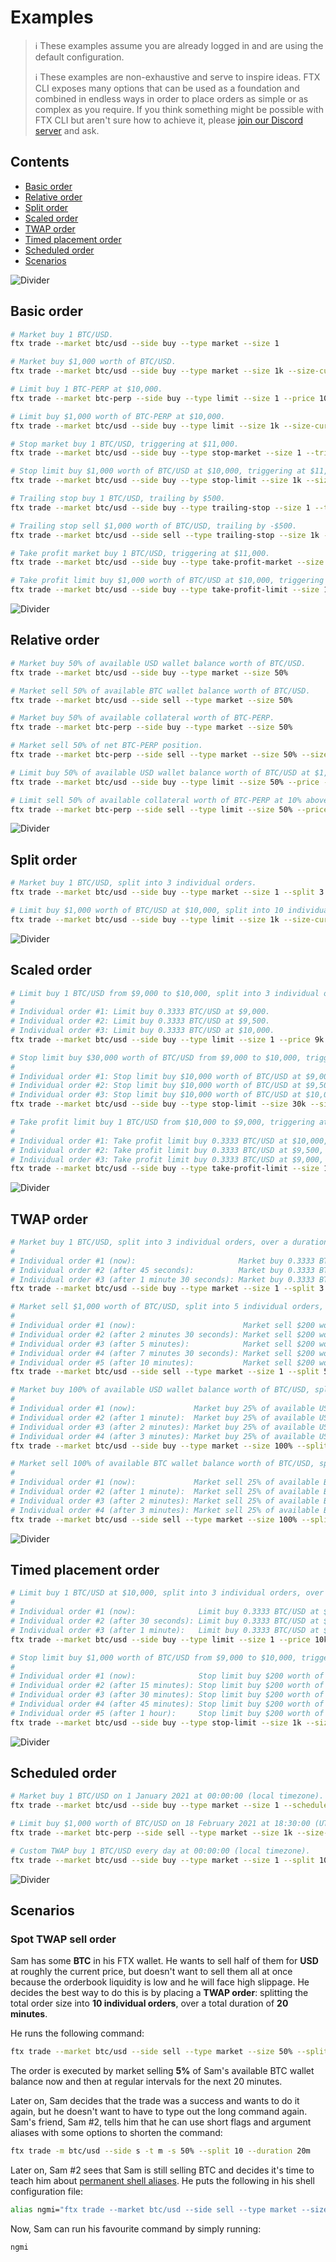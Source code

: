 # Examples

> ℹ️ These examples assume you are already logged in and are using the default configuration.
>
> ℹ️ These examples are non-exhaustive and serve to inspire ideas. FTX CLI exposes many options that can be used as a foundation and combined in endless ways in order to place orders as simple or as complex as you require. If you think something might be possible with FTX CLI but aren't sure how to achieve it, please [join our Discord server](https://discord.gg/v3MW4TeXtZ) and ask.

## Contents

- [Basic order](#basic-order)
- [Relative order](#relative-order)
- [Split order](#split-order)
- [Scaled order](#scaled-order)
- [TWAP order](#twap-order)
- [Timed placement order](#timed-placement-order)
- [Scheduled order](#scheduled-order)
- [Scenarios](#scenarios)

![Divider](../../images/divider.png)

## Basic order

```sh
# Market buy 1 BTC/USD.
ftx trade --market btc/usd --side buy --type market --size 1

# Market buy $1,000 worth of BTC/USD.
ftx trade --market btc/usd --side buy --type market --size 1k --size-currency quote

# Limit buy 1 BTC-PERP at $10,000.
ftx trade --market btc-perp --side buy --type limit --size 1 --price 10k

# Limit buy $1,000 worth of BTC-PERP at $10,000.
ftx trade --market btc/usd --side buy --type limit --size 1k --size-currency quote --price 10k

# Stop market buy 1 BTC/USD, triggering at $11,000.
ftx trade --market btc/usd --side buy --type stop-market --size 1 --trigger-price 11k

# Stop limit buy $1,000 worth of BTC/USD at $10,000, triggering at $11,000.
ftx trade --market btc/usd --side buy --type stop-limit --size 1k --size-currency quote --price 10k --trigger-price 11k

# Trailing stop buy 1 BTC/USD, trailing by $500.
ftx trade --market btc/usd --side buy --type trailing-stop --size 1 --trail-value 500

# Trailing stop sell $1,000 worth of BTC/USD, trailing by -$500.
ftx trade --market btc/usd --side sell --type trailing-stop --size 1k --size-currency quote --trail-value -500

# Take profit market buy 1 BTC/USD, triggering at $11,000.
ftx trade --market btc/usd --side buy --type take-profit-market --size 1 --trigger-price 11k

# Take profit limit buy $1,000 worth of BTC/USD at $10,000, triggering at $11,000.
ftx trade --market btc/usd --side buy --type take-profit-limit --size 1k --size-currency quote --price 10k --trigger-price 11k
```

![Divider](../../images/divider.png)

## Relative order

```sh
# Market buy 50% of available USD wallet balance worth of BTC/USD.
ftx trade --market btc/usd --side buy --type market --size 50%

# Market sell 50% of available BTC wallet balance worth of BTC/USD.
ftx trade --market btc/usd --side sell --type market --size 50%

# Market buy 50% of available collateral worth of BTC-PERP.
ftx trade --market btc-perp --side buy --type market --size 50%

# Market sell 50% of net BTC-PERP position.
ftx trade --market btc-perp --side sell --type market --size 50% --size-hook position

# Limit buy 50% of available USD wallet balance worth of BTC/USD at $1,000 below the current market price.
ftx trade --market btc/usd --side buy --type limit --size 50% --price -1k

# Limit sell 50% of available collateral worth of BTC-PERP at 10% above the current last price.
ftx trade --market btc-perp --side sell --type limit --size 50% --price +10% --price-hook last
```

![Divider](../../images/divider.png)

## Split order

```sh
# Market buy 1 BTC/USD, split into 3 individual orders.
ftx trade --market btc/usd --side buy --type market --size 1 --split 3

# Limit buy $1,000 worth of BTC/USD at $10,000, split into 10 individual orders.
ftx trade --market btc/usd --side buy --type limit --size 1k --size-currency quote --price 10k --split 10
```

![Divider](../../images/divider.png)

## Scaled order

```sh
# Limit buy 1 BTC/USD from $9,000 to $10,000, split into 3 individual orders.
#
# Individual order #1: Limit buy 0.3333 BTC/USD at $9,000.
# Individual order #2: Limit buy 0.3333 BTC/USD at $9,500.
# Individual order #3: Limit buy 0.3333 BTC/USD at $10,000.
ftx trade --market btc/usd --side buy --type limit --size 1 --price 9k:10k --split 3

# Stop limit buy $30,000 worth of BTC/USD from $9,000 to $10,000, triggering at $11,000, split into 3 individual orders.
#
# Individual order #1: Stop limit buy $10,000 worth of BTC/USD at $9,000, triggering at $11,000.
# Individual order #2: Stop limit buy $10,000 worth of BTC/USD at $9,500, triggering at $11,000.
# Individual order #3: Stop limit buy $10,000 worth of BTC/USD at $10,000, triggering at $11,000.
ftx trade --market btc/usd --side buy --type stop-limit --size 30k --size-currency quote --price 9k:10k --split 3

# Take profit limit buy 1 BTC/USD from $10,000 to $9,000, triggering at $11,000, split into 3 individual orders.
#
# Individual order #1: Take profit limit buy 0.3333 BTC/USD at $10,000, triggering at $11,000.
# Individual order #2: Take profit limit buy 0.3333 BTC/USD at $9,500, triggering at $11,000.
# Individual order #3: Take profit limit buy 0.3333 BTC/USD at $9,000, triggering at $11,000.
ftx trade --market btc/usd --side buy --type take-profit-limit --size 1 --price 10k:9k --split 3
```

![Divider](../../images/divider.png)

## TWAP order

```sh
# Market buy 1 BTC/USD, split into 3 individual orders, over a duration of 1 minute 30 seconds.
#
# Individual order #1 (now):                       Market buy 0.3333 BTC/USD.
# Individual order #2 (after 45 seconds):          Market buy 0.3333 BTC/USD.
# Individual order #3 (after 1 minute 30 seconds): Market buy 0.3333 BTC/USD.
ftx trade --market btc/usd --side buy --type market --size 1 --split 3 --duration 1m30s

# Market sell $1,000 worth of BTC/USD, split into 5 individual orders, over a duration of 10 minutes.
#
# Individual order #1 (now):                        Market sell $200 worth of BTC/USD.
# Individual order #2 (after 2 minutes 30 seconds): Market sell $200 worth of BTC/USD.
# Individual order #3 (after 5 minutes):            Market sell $200 worth of BTC/USD.
# Individual order #4 (after 7 minutes 30 seconds): Market sell $200 worth of BTC/USD.
# Individual order #5 (after 10 minutes):           Market sell $200 worth of BTC/USD.
ftx trade --market btc/usd --side sell --type market --size 1 --split 5 --duration 10m

# Market buy 100% of available USD wallet balance worth of BTC/USD, split into 4 individual orders, over a duration of 3 minutes.
#
# Individual order #1 (now):             Market buy 25% of available USD wallet balance worth of BTC/USD.
# Individual order #2 (after 1 minute):  Market buy 25% of available USD wallet balance worth of BTC/USD.
# Individual order #3 (after 2 minutes): Market buy 25% of available USD wallet balance worth of BTC/USD.
# Individual order #4 (after 3 minutes): Market buy 25% of available USD wallet balance worth of BTC/USD.
ftx trade --market btc/usd --side buy --type market --size 100% --split 4 --duration 3m

# Market sell 100% of available BTC wallet balance worth of BTC/USD, split into 4 individual orders, over a duration of 4 minutes.
#
# Individual order #1 (now):             Market sell 25% of available BTC wallet balance worth of BTC/USD.
# Individual order #2 (after 1 minute):  Market sell 25% of available BTC wallet balance worth of BTC/USD.
# Individual order #3 (after 2 minutes): Market sell 25% of available BTC wallet balance worth of BTC/USD.
# Individual order #4 (after 3 minutes): Market sell 25% of available BTC wallet balance worth of BTC/USD.
ftx trade --market btc/usd --side sell --type market --size 100% --split 4 --duration 3m
```

![Divider](../../images/divider.png)

## Timed placement order

```sh
# Limit buy 1 BTC/USD at $10,000, split into 3 individual orders, over a duration of 1 minute.
#
# Individual order #1 (now):              Limit buy 0.3333 BTC/USD at $10,000.
# Individual order #2 (after 30 seconds): Limit buy 0.3333 BTC/USD at $10,000.
# Individual order #3 (after 1 minute):   Limit buy 0.3333 BTC/USD at $10,000.
ftx trade --market btc/usd --side buy --type limit --size 1 --price 10k --split 3 --duration 1m

# Stop limit buy $1,000 worth of BTC/USD from $9,000 to $10,000, triggering at $11,000, split into 5 individual orders, over a duration of 1 hour.
#
# Individual order #1 (now):              Stop limit buy $200 worth of BTC/USD at $9,000, triggering at $11,000.
# Individual order #2 (after 15 minutes): Stop limit buy $200 worth of BTC/USD at $9,250, triggering at $11,000.
# Individual order #3 (after 30 minutes): Stop limit buy $200 worth of BTC/USD at $9,500, triggering at $11,000.
# Individual order #4 (after 45 minutes): Stop limit buy $200 worth of BTC/USD at $9,750, triggering at $11,000.
# Individual order #5 (after 1 hour):     Stop limit buy $200 worth of BTC/USD at $10,000, triggering at $11,000.
ftx trade --market btc/usd --side buy --type stop-limit --size 1k --size-currency quote --price 9k:10k --trigger-price 11k --split 5 --duration 1h
```

![Divider](../../images/divider.png)

## Scheduled order

```sh
# Market buy 1 BTC/USD on 1 January 2021 at 00:00:00 (local timezone).
ftx trade --market btc/usd --side buy --type market --size 1 --schedule 2021-01-01T00:00:00

# Limit buy $1,000 worth of BTC/USD on 18 February 2021 at 18:30:00 (UTC).
ftx trade --market btc-perp --side sell --type market --size 1k --size-currency quote --schedule 2021-02-18T18:30:00Z

# Custom TWAP buy 1 BTC/USD every day at 00:00:00 (local timezone).
ftx trade --market btc/usd --side buy --type market --size 1 --split 10 --duration 5m --schedule daily
```

![Divider](../../images/divider.png)

## Scenarios

### Spot TWAP sell order

Sam has some **BTC** in his FTX wallet. He wants to sell half of them for **USD** at roughly the current price, but doesn't want to sell them all at once because the orderbook liquidity is low and he will face high slippage. He decides the best way to do this is by placing a **TWAP order**: splitting the total order size into **10 individual orders**, over a total duration of **20 minutes**.

He runs the following command:

```sh
ftx trade --market btc/usd --side sell --type market --size 50% --split 10 --duration 20m
```

The order is executed by market selling **5%** of Sam's available BTC wallet balance now and then at regular intervals for the next 20 minutes.

Later on, Sam decides that the trade was a success and wants to do it again, but he doesn't want to have to type out the long command again. Sam's friend, Sam #2, tells him that he can use short flags and argument aliases with some options to shorten the command:

```sh
ftx trade -m btc/usd --side s -t m -s 50% --split 10 --duration 20m
```

Later on, Sam #2 sees that Sam is still selling BTC and decides it's time to teach him about [permanent shell aliases](../../guides/power-users.md#permanent-alias). He puts the following in his shell configuration file:

```sh
alias ngmi="ftx trade --market btc/usd --side sell --type market --size 50% --split 10 --duration 20m"
```

Now, Sam can run his favourite command by simply running:

```sh
ngmi
```
